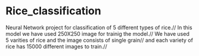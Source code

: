 # Rice_classification
Neural Network project for classification of 5 different types of rice.//
In this model we have used 250X250 image for trainig the model.//
We have used 5 varities of rice and the image consists of single grain//
and each variety of rice has 15000 different images to train.//
